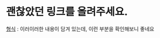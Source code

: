 # 괜찮았던 링크를 올려주세요.

[형식](https://github.com/Cloud-is-best-beer/Hack_Info/new/main) : 이러이러한 내용이 담겨 있는데, 이런 부분을 확인해보니 좋네요
